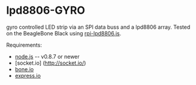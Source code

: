 lpd8806-GYRO
============

gyro controlled LED strip via an SPI data buss and a lpd8806 array.
Tested on the BeagleBone Black using [rpi-lpd8806.js](https://github.com/jaguarnac/RPi-LPD8806-node).

Requirements:

* [node.js](http://nodejs.org/) -- v0.8.7 or newer
* [socket.io] (http://socket.io/)
* [bone.io](http://bone.io/)
* [express.io](http://express-io.org/)


